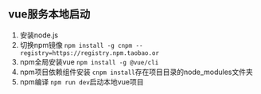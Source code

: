 ## vue服务本地启动
1. 安装node.js
2. 切换npm镜像 
  `npm install -g cnpm --registry=https://registry.npm.taobao.or`
3. npm全局安装vue 
  `npm install -g @vue/cli`
4. npm项目依赖组件安装 
  `cnpm install`存在项目目录的node_modules文件夹
5. npm编译
  `npm run dev`启动本地vue项目
